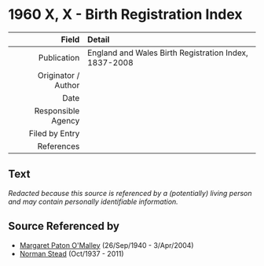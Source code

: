 ﻿---
layout: page
permalink: /sources/s94584092
---

# 1960 X, X - Birth Registration Index

Field | Detail
---:|:---
Publication | England and Wales Birth Registration Index, 1837-2008
Originator / Author | 
Date | 
Responsible Agency | 
Filed by Entry | 
References | 

## Text

_Redacted because this source is referenced by a (potentially) living person and may contain personally identifiable information._

## Source Referenced by

* [Margaret Paton O'Malley](../people/@46723082@-margaret-paton-o'malley-b1940-9-26-d2004-4-3.md) (26/Sep/1940 - 3/Apr/2004)
* [Norman Stead](../people/@69808462@-norman-stead-b1937-10-d2011.md) (Oct/1937 - 2011)
